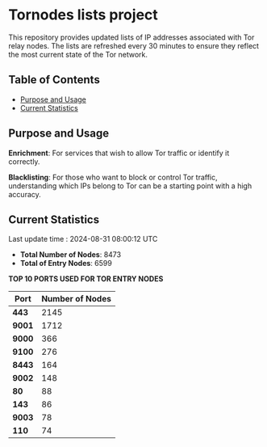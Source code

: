 # Tornodes lists project

This repository provides updated lists of IP addresses associated with Tor relay nodes. The lists are refreshed every 30 minutes to ensure they reflect the most current state of the Tor network.

## Table of Contents

- [Purpose and Usage](#purpose-and-usage)
- [Current Statistics](#current-statistics)


## Purpose and Usage

**Enrichment**: For services that wish to allow Tor traffic or identify it correctly.

**Blacklisting**: For those who want to block or control Tor traffic, understanding which IPs belong to Tor can be a starting point with a high accuracy.

## Current Statistics

Last update time : 2024-08-31 08:00:12 UTC

- **Total Number of Nodes**: 8473
- **Total of Entry Nodes**: 6599

**TOP 10 PORTS USED FOR TOR ENTRY NODES**

| **Port** | **Number of Nodes** |
|------|-----------------|
| **443**   | 2145  |
| **9001**   | 1712  |
| **9000**   | 366  |
| **9100**   | 276  |
| **8443**   | 164  |
| **9002**   | 148  |
| **80**   | 88  |
| **143**   | 86  |
| **9003**   | 78  |
| **110**   | 74  |

